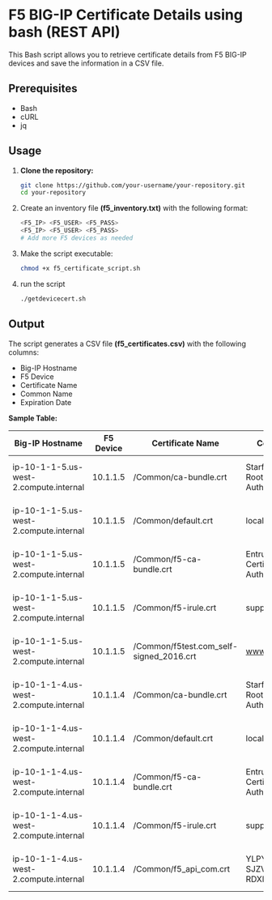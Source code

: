 # F5 BIG-IP Certificate Details using bash (REST API)

This Bash script allows you to retrieve certificate details from F5 BIG-IP devices and save the information in a CSV file.

## Prerequisites

- Bash
- cURL
- jq

## Usage

1. **Clone the repository:**

   ```bash
   git clone https://github.com/your-username/your-repository.git
   cd your-repository
   ```
2. Create an inventory file **(f5_inventory.txt)** with the following format:
   ```bash
   <F5_IP> <F5_USER> <F5_PASS>
   <F5_IP> <F5_USER> <F5_PASS>
   # Add more F5 devices as needed
   ```
3. Make the script executable:
   ```bash
   chmod +x f5_certificate_script.sh
   ```
4. run the script
   ```bash
   ./getdevicecert.sh
   ```

## Output
The script generates a CSV file **(f5_certificates.csv)** with the following columns:

- Big-IP Hostname
- F5 Device
- Certificate Name
- Common Name
- Expiration Date

**Sample Table:**

|Big-IP Hostname|F5 Device                    |Certificate Name|Common Name                                  |Expiration Date         |
|---------------|-----------------------------|----------------|---------------------------------------------|------------------------|
|ip-10-1-1-5.us-west-2.compute.internal|10.1.1.5                     |/Common/ca-bundle.crt|Starfield Services Root Certificate Authority|Dec 31 23:59:59 2029 GMT|
|ip-10-1-1-5.us-west-2.compute.internal|10.1.1.5                     |/Common/default.crt|localhost.localdomain                        |Nov 24 14:18:00 2033 GMT|
|ip-10-1-1-5.us-west-2.compute.internal|10.1.1.5                     |/Common/f5-ca-bundle.crt|Entrust Root Certification Authority - G2    |Dec  7 17:55:54 2030 GMT|
|ip-10-1-1-5.us-west-2.compute.internal|10.1.1.5                     |/Common/f5-irule.crt|support.f5.com                               |Jul 18 21:00:13 2027 GMT|
|ip-10-1-1-5.us-west-2.compute.internal|10.1.1.5                     |/Common/f5test.com_self-signed_2016.crt|www.testcet.org                              |Nov 30 16:09:24 2023 GMT|
|ip-10-1-1-4.us-west-2.compute.internal|10.1.1.4                     |/Common/ca-bundle.crt|Starfield Services Root Certificate Authority|Dec 31 23:59:59 2029 GMT|
|ip-10-1-1-4.us-west-2.compute.internal|10.1.1.4                     |/Common/default.crt|localhost.localdomain                        |Nov 24 14:30:10 2033 GMT|
|ip-10-1-1-4.us-west-2.compute.internal|10.1.1.4                     |/Common/f5-ca-bundle.crt|Entrust Root Certification Authority - G2    |Dec  7 17:55:54 2030 GMT|
|ip-10-1-1-4.us-west-2.compute.internal|10.1.1.4                     |/Common/f5-irule.crt|support.f5.com                               |Jul 18 21:00:13 2027 GMT|
|ip-10-1-1-4.us-west-2.compute.internal|10.1.1.4                     |/Common/f5_api_com.crt|YLPYX-OEVJN-SJZVW-OQBHZ-RDXLXUM              |Aug 21 21:30:36 2024 GMT|
